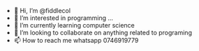 - 👋 Hi, I’m @fiddlecol
- 👀 I’m interested in programming ...
- 🌱 I’m currently learning computer science
- 💞️ I’m looking to collaborate on anything related to programing
- 📫 How to reach me whatsapp 0746919779

<!---
fiddlecol/fiddlecol is a ✨ special ✨ repository because its `README.md` (this file) appears on your GitHub profile.
You can click the Preview link to take a look at your changes.
--->
